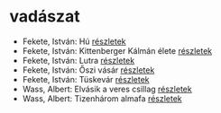 # vadászat

- Fekete, István: Hú [részletek](_details/%7Bopf.creator%7D.md#id_730)
- Fekete, István: Kittenberger Kálmán élete [részletek](_details/%7Bopf.creator%7D.md#id_734)
- Fekete, István: Lutra [részletek](_details/%7Bopf.creator%7D.md#id_735)
- Fekete, István: Őszi vásár [részletek](_details/%7Bopf.creator%7D.md#id_736)
- Fekete, István: Tüskevár [részletek](_details/%7Bopf.creator%7D.md#id_121)
- Wass, Albert: Elvásik a veres csillag [részletek](_details/%7Bopf.creator%7D.md#id_211)
- Wass, Albert: Tizenhárom almafa [részletek](_details/%7Bopf.creator%7D.md#id_216)